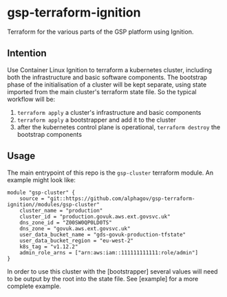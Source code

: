 # gsp-terraform-ignition
Terraform for the various parts of the GSP platform using Ignition.

## Intention

Use Container Linux Ignition to terraform a kubernetes cluster, including both the infrastructure and basic software components. The bootstrap phase of the initialisation of a cluster will be kept separate, using state imported from the main cluster's terraform state file. So the typical workflow will be:

1. `terraform apply` a cluster's infrastructure and basic components
1. `terraform apply` a bootstrapper and add it to the cluster
1. after the kubernetes control plane is operational, `terraform destroy` the bootstrap components

## Usage

The main entrypoint of this repo is the `gsp-cluster` terraform module. An example might look like:

```
module "gsp-cluster" {
    source = "git::https://github.com/alphagov/gsp-terraform-ignition//modules/gsp-cluster"
    cluster_name = "production"
    cluster_id = "production.govuk.aws.ext.govsvc.uk"
    dns_zone_id = "Z00SW0QP0LD0TS"
    dns_zone = "govuk.aws.ext.govsvc.uk"
    user_data_bucket_name = "gds-govuk-production-tfstate"
    user_data_bucket_region = "eu-west-2"
    k8s_tag = "v1.12.2"
    admin_role_arns = ["arn:aws:iam::111111111111:role/admin"]
}

```

In order to use this cluster with the [bootstrapper] several values will need to be output by the root into the state file. See [example] for a more complete example.
